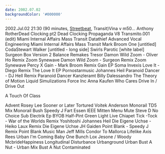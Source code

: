 ```yaml
---
date: 2002.07.02
backgroundColor: '#000000'
---
```


2002.Jul.02 21:30 (90 minutes, [Streetbeat](http://www.wnur.org/), Transit)Vina v m50... Anthony RotherDead Clocking pt2 Dead Clocking Propaganda V8 Transmito.001 (edit) Miami Internal Affairs Mass Transit Datathief Advanced Vocal Engineering Miami Internal Affairs Mass Transit Mark Broom One \[untitled\] CodaStewart Walker \[untitled - long side\] Swirls Parotic \[white label\] Surgeon Box Version 2 Balance Remakes Tresor Damon Wild Zoom - Oliver Ho Remix Zoom Synewave Damon Wild Zoom - Surgeon Remix Zoom Synewave Percy X Gain - Mark Broom Remix Gain EP Soma Invexis Love It - Diego Remix The Love It EP Pornostarmusic Johannes Heil Paranoid Dancer - DJ Hell Remix Paranoid Dancer Kanzleramt Billy Dalessandro The Theory of Motion Liquid Simulizations Force Inc Anna Kaufen Who Cares Drive In / Drive Out

A Touch Of Class

Advent Rosey Lee Sooner or Later Tortured Voitek Anderson Monorail TD5 Mix Monorail Bush Speedy J Fart Essen IEEE Mitten Menu Mute Steve D No Choice Sub Electrik Ep BYOB Half-Pint Green Light Live Chiapet Tick -Tock - War of the Worlds Remix Yoshitoshi Johannes Heil Die Eigene Uchse - Heiko Laux Remix Die Eigene Uchse JH Gaiden Point Blank - Speedy J Remix Point Blank Music Man Jeff Mills Condor To Mallorca Lifelike Axis Rees Urban I'm Coming Baby One Bunch Lox Jesone / Woody McbrideHappiness Longitudinal Disturbance Urbanground Urban Bust A Nut - Urban Mix Bust A Nut Contaminated